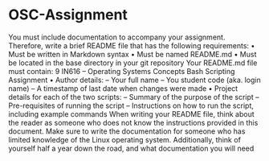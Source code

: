 # OSC-Assignment



You must include documentation to accompany your assignment. Therefore, write a brief
README file that has the following requirements:
• Must be written in Markdown syntax
• Must be named README.md
• Must be located in the base directory in your git repository
Your README.md file must contain:
9
IN616 – Operating Systems Concepts Bash Scripting Assignment
• Author details:
– Your full name
– You student code (aka. login name)
– A timestamp of last date when changes were made
• Project details for each of the two scripts:
– Summary of the purpose of the script
– Pre-requisites of running the script
– Instructions on how to run the script, including example commands
When writing your README file, think about the reader as someone who does not know the
instructions provided in this document. Make sure to write the documentation for someone
who has limited knowledge of the Linux operating system. Additionally, think of yourself half
a year down the road, and what documentation you will need

